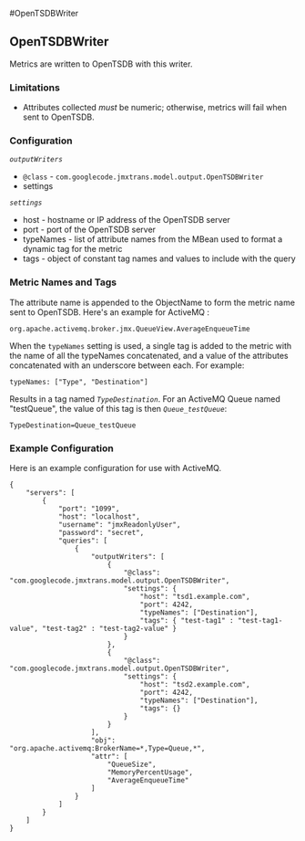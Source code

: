 #OpenTSDBWriter

## OpenTSDBWriter

Metrics are written to OpenTSDB with this writer.

### Limitations

* Attributes collected *must* be numeric; otherwise, metrics will fail when sent to OpenTSDB.


### Configuration

*```outputWriters```*
* ```@class``` - ```com.googlecode.jmxtrans.model.output.OpenTSDBWriter```
* settings

*```settings```*
* host - hostname or IP address of the OpenTSDB server
* port - port of the OpenTSDB server
* typeNames - list of attribute names from the MBean used to format a dynamic tag for the metric
* tags - object of constant tag names and values to include with the query


### Metric Names and Tags

The attribute name is appended to the ObjectName to form the metric name sent to OpenTSDB.
Here's an example for ActiveMQ :

```
org.apache.activemq.broker.jmx.QueueView.AverageEnqueueTime
```

When the ```typeNames``` setting is used, a single tag is added to the metric with the name of all the typeNames concatenated, and a value of the attributes concatenated with an underscore between each.  For example:

```
typeNames: ["Type", "Destination"]
```

Results in a tag named *```TypeDestination```*.  For an ActiveMQ Queue named "testQueue", the value of this tag is then *```Queue_testQueue```*:


```
TypeDestination=Queue_testQueue
```



### Example Configuration

Here is an example configuration for use with ActiveMQ.

```
{
    "servers": [
        {
            "port": "1099",
            "host": "localhost",
            "username": "jmxReadonlyUser",
            "password": "secret",
            "queries": [
                {
                    "outputWriters": [
                        {
                            "@class": "com.googlecode.jmxtrans.model.output.OpenTSDBWriter",
                            "settings": {
                                "host": "tsd1.example.com",
                                "port": 4242,
                                "typeNames": ["Destination"],
                                "tags": { "test-tag1" : "test-tag1-value", "test-tag2" : "test-tag2-value" }
                            }
                        },
                        {
                            "@class": "com.googlecode.jmxtrans.model.output.OpenTSDBWriter",
                            "settings": {
                                "host": "tsd2.example.com",
                                "port": 4242,
                                "typeNames": ["Destination"],
                                "tags": {}
                            }
                        }
                    ],
                    "obj": "org.apache.activemq:BrokerName=*,Type=Queue,*",
                    "attr": [
                        "QueueSize",
                        "MemoryPercentUsage",
                        "AverageEnqueueTime"
                    ]
                }
            ]
        }
    ]
}
```

